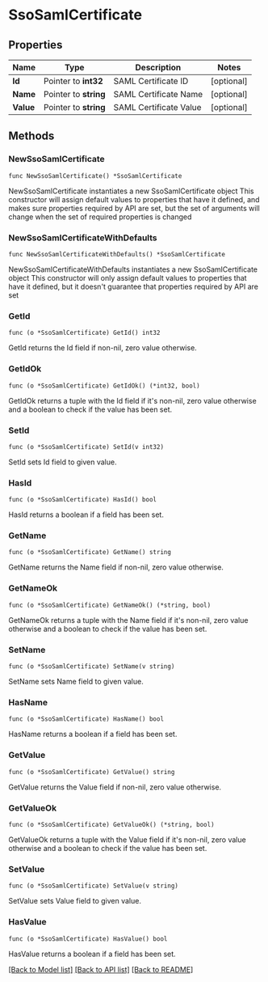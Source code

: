# SsoSamlCertificate

## Properties

Name | Type | Description | Notes
------------ | ------------- | ------------- | -------------
**Id** | Pointer to **int32** | SAML Certificate ID | [optional] 
**Name** | Pointer to **string** | SAML Certificate Name | [optional] 
**Value** | Pointer to **string** | SAML Certificate Value | [optional] 

## Methods

### NewSsoSamlCertificate

`func NewSsoSamlCertificate() *SsoSamlCertificate`

NewSsoSamlCertificate instantiates a new SsoSamlCertificate object
This constructor will assign default values to properties that have it defined,
and makes sure properties required by API are set, but the set of arguments
will change when the set of required properties is changed

### NewSsoSamlCertificateWithDefaults

`func NewSsoSamlCertificateWithDefaults() *SsoSamlCertificate`

NewSsoSamlCertificateWithDefaults instantiates a new SsoSamlCertificate object
This constructor will only assign default values to properties that have it defined,
but it doesn't guarantee that properties required by API are set

### GetId

`func (o *SsoSamlCertificate) GetId() int32`

GetId returns the Id field if non-nil, zero value otherwise.

### GetIdOk

`func (o *SsoSamlCertificate) GetIdOk() (*int32, bool)`

GetIdOk returns a tuple with the Id field if it's non-nil, zero value otherwise
and a boolean to check if the value has been set.

### SetId

`func (o *SsoSamlCertificate) SetId(v int32)`

SetId sets Id field to given value.

### HasId

`func (o *SsoSamlCertificate) HasId() bool`

HasId returns a boolean if a field has been set.

### GetName

`func (o *SsoSamlCertificate) GetName() string`

GetName returns the Name field if non-nil, zero value otherwise.

### GetNameOk

`func (o *SsoSamlCertificate) GetNameOk() (*string, bool)`

GetNameOk returns a tuple with the Name field if it's non-nil, zero value otherwise
and a boolean to check if the value has been set.

### SetName

`func (o *SsoSamlCertificate) SetName(v string)`

SetName sets Name field to given value.

### HasName

`func (o *SsoSamlCertificate) HasName() bool`

HasName returns a boolean if a field has been set.

### GetValue

`func (o *SsoSamlCertificate) GetValue() string`

GetValue returns the Value field if non-nil, zero value otherwise.

### GetValueOk

`func (o *SsoSamlCertificate) GetValueOk() (*string, bool)`

GetValueOk returns a tuple with the Value field if it's non-nil, zero value otherwise
and a boolean to check if the value has been set.

### SetValue

`func (o *SsoSamlCertificate) SetValue(v string)`

SetValue sets Value field to given value.

### HasValue

`func (o *SsoSamlCertificate) HasValue() bool`

HasValue returns a boolean if a field has been set.


[[Back to Model list]](../README.md#documentation-for-models) [[Back to API list]](../README.md#documentation-for-api-endpoints) [[Back to README]](../README.md)


